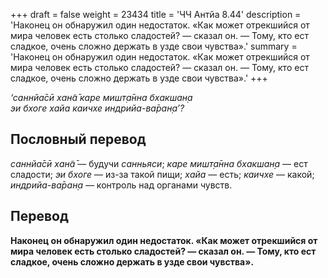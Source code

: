 +++
draft = false
weight = 23434
title = 'ЧЧ Антйа 8.44'
description = 'Наконец он обнаружил один недостаток. «Как может отрекшийся от мира человек есть столько сладостей? — сказал он. — Тому, кто ест сладкое, очень сложно держать в узде свои чувства».'
summary = 'Наконец он обнаружил один недостаток. «Как может отрекшийся от мира человек есть столько сладостей? — сказал он. — Тому, кто ест сладкое, очень сложно держать в узде свои чувства».'
+++

_‘саннйа̄сӣ хан̃а̄ каре мишт̣а̄нна бхакшан̣а  
эи бхоге хайа каичхе индрийа-ва̄ран̣а’?_

## Пословный перевод

_саннйа̄сӣ_ _хан̃а̄_ — будучи _санньяси_; _каре_ _мишт̣а̄нна_ _бхакшан̣а_ — ест сладости; _эи_ _бхоге_ — из-за такой пищи; _хайа_ — есть; _каичхе_ — какой; _индрийа_\-_ва̄ран̣а_ — контроль над органами чувств.

## Перевод

**Наконец он обнаружил один недостаток. «Как может отрекшийся от мира человек есть столько сладостей? — сказал он. — Тому, кто ест сладкое, очень сложно держать в узде свои чувства».**
